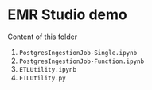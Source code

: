 # EMR Studio demo



Content of this folder
1. `PostgresIngestionJob-Single.ipynb`
2. `PostgresIngestionJob-Function.ipynb`
3. `ETLUtility.ipynb`
4. `ETLUtility.py`
